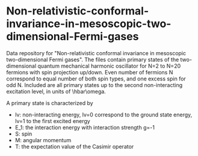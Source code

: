 # Non-relativistic-conformal-invariance-in-mesoscopic-two-dimensional-Fermi-gases
Data repository for "Non-relativistic conformal invariance in mesoscopic two-dimensional Fermi gases". 
The files contain primary states of the two-dimensional quantum mechanical harmonic oscillator for N=2 to N=20 fermions with spin projection up/down. Even number of fermions N correspond to equal number of both spin types, and one excess spin for odd N. Included are all primary states up to the second non-interacting excitation level, in units of \hbar\omega. 

A primary state is characterized by
- lv: non-interacting energy, lv=0 correspond to the ground state energy, lv=1 to the first excited energy  
- E_1: the interaction energy with interaction strength g=-1
- S: spin 
- M: angular momentum 
- T: the expectation value of the Casimir operator
